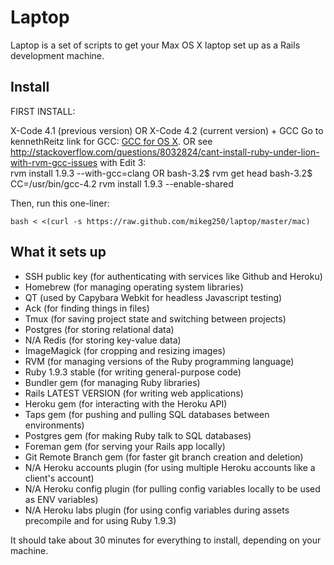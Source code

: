Laptop
======

Laptop is a set of scripts to get your Max OS X laptop set up as a Rails development machine.

Install
-------

FIRST INSTALL:

  X-Code 4.1 (previous version)
OR
  X-Code 4.2 (current version) + GCC
    Go to kennethReitz link for GCC: [GCC for OS X](https://github.com/kennethreitz/osx-gcc-installer). 
  OR
	see http://stackoverflow.com/questions/8032824/cant-install-ruby-under-lion-with-rvm-gcc-issues
	with Edit 3:   
		rvm install 1.9.3 --with-gcc=clang 
	OR
		bash-3.2$ rvm get head
		bash-3.2$ CC=/usr/bin/gcc-4.2 rvm install 1.9.3 --enable-shared


Then, run this one-liner:

    bash < <(curl -s https://raw.github.com/mikeg250/laptop/master/mac)

What it sets up
---------------

* SSH public key (for authenticating with services like Github and Heroku)
* Homebrew (for managing operating system libraries)
* QT (used by Capybara Webkit for headless Javascript testing)
* Ack (for finding things in files)
* Tmux (for saving project state and switching between projects)
* Postgres (for storing relational data)
* N/A Redis (for storing key-value data)
* ImageMagick (for cropping and resizing images)
* RVM (for managing versions of the Ruby programming language)
* Ruby 1.9.3 stable (for writing general-purpose code)
* Bundler gem (for managing Ruby libraries)
* Rails LATEST VERSION (for writing web applications)
* Heroku gem (for interacting with the Heroku API)
* Taps gem (for pushing and pulling SQL databases between environments)
* Postgres gem (for making Ruby talk to SQL databases)
* Foreman gem (for serving your Rails app locally)
* Git Remote Branch gem (for faster git branch creation and deletion)
* N/A Heroku accounts plugin (for using multiple Heroku accounts like a client's account)
* N/A Heroku config plugin (for pulling config variables locally to be used as ENV variables)
* N/A Heroku labs plugin (for using config variables during assets precompile and for using Ruby 1.9.3)

It should take about 30 minutes for everything to install, depending on your machine.
